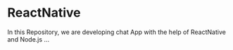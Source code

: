 # ReactNative
In this Repository, we are developing chat App with the help of ReactNative and Node.js ...
